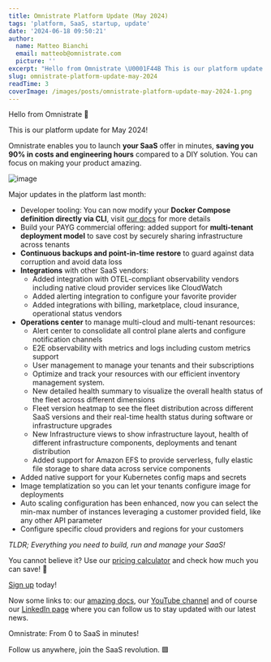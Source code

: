 ```yaml
---
title: Omnistrate Platform Update (May 2024)
tags: 'platform, SaaS, startup, update'
date: '2024-06-18 09:50:21'
author:
  name: Matteo Bianchi
  email: matteob@omnistrate.com
  picture: ''
excerpt: "Hello from Omnistrate \U0001F44B This is our platform update for May 2024!"
slug: omnistrate-platform-update-may-2024
readTime: 3
coverImage: /images/posts/omnistrate-platform-update-may-2024-1.png
---
```


Hello from Omnistrate 👋

This is our platform update for May 2024!

Omnistrate enables you to launch **your SaaS** offer in minutes, **saving you 90% in costs and engineering hours** compared to a DIY solution. You can focus on making your product amazing.

![image][7]

Major updates in the platform last month:

 - Developer tooling: You can now modify your **Docker Compose definition directly via CLI**, visit [our docs][1] for more details
 - Build your PAYG commercial offering: added support for **multi-tenant deployment model** to save cost by securely sharing infrastructure across tenants
 - **Continuous backups and point-in-time restore** to guard against data corruption and avoid data loss
 - **Integrations** with other SaaS vendors:
    - Added integration with OTEL-compliant observability vendors including native cloud provider services like CloudWatch
    - Added alerting integration to configure your favorite provider
    - Added integrations with billing, marketplace, cloud insurance, operational status vendors
 - **Operations center** to manage multi-cloud and multi-tenant resources:
    - Alert center to consolidate all control plane alerts and configure notification channels
    - E2E observability with metrics and logs including custom metrics support
    - User management to manage your tenants and their subscriptions
    - Optimize and track your resources with our efficient inventory management system.
    - New detailed health summary to visualize the overall health status of the fleet across different dimensions
    - Fleet version heatmap to see the fleet distribution across different SaaS versions and their real-time health status during software or infrastructure upgrades
    - New Infrastructure views to show infrastructure layout, health of different infrastructure components, deployments and tenant distribution
    - Added support for Amazon EFS to provide serverless, fully elastic file storage to share data across service components
 - Added native support for your Kubernetes config maps and secrets
 - Image templatization so you can let your tenants configure image for deployments
 - Auto scaling configuration has been enhanced, now you can select the min-max number of instances leveraging a customer provided field, like any other API parameter
 - Configure specific cloud providers and regions for your customers

_TLDR; Everything you need to build, run and manage your SaaS!_

You cannot believe it? 
Use our [pricing calculator][2] and check how much you can save! 💸

[Sign up][3] today!


Now some links to: our [amazing docs][4], our [YouTube channel][5] and of course our [LinkedIn page][6] where you can follow us to stay updated with our latest news.

Omnistrate: From 0 to SaaS in minutes!

Follow us anywhere, join the SaaS revolution. 🟩

  [1]: https://docs.omnistrate.com/getting-started/ctl-reference/
  [2]: https://omnistrate.com/pricing#cost-calculator
  [3]: https://omnistrate.cloud/signup
  [4]: http://docs.omnistrate.com
  [5]: https://www.youtube.com/@omnistrate
  [6]: https://www.linkedin.com/company/omnistrate/
  [7]: /images/posts/omnistrate-platform-update-may-2024-1.png 


